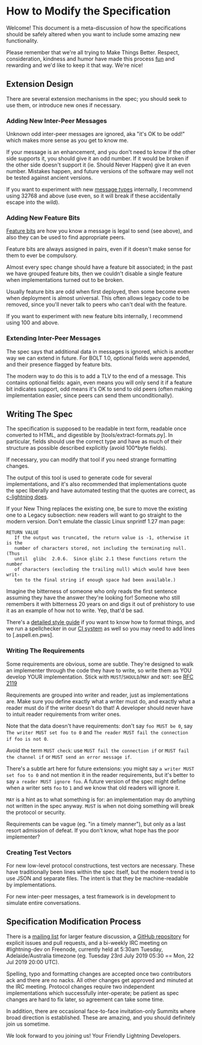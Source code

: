 # How to Modify the Specification

Welcome!  This document is a meta-discussion of how the specifications
should be safely altered when you want to include some amazing new
functionality.

Please remember that we're all trying to Make Things Better.  Respect,
consideration, kindness and humor have made this process
[fun](00-introduction.md#theme-song) and rewarding and we'd like to keep it
that way.  We're nice!

## Extension Design

There are several extension mechanisms in the spec; you should seek to use
them, or introduce new ones if necessary.

### Adding New Inter-Peer Messages

Unknown odd inter-peer messages are ignored, aka "it's OK to be odd!"
which makes more sense as you get to know me.

If your message is an enhancement, and you don't need to know if the other
side supports it, you should give it an odd number.  If it would be broken
if the other side doesn't support it (ie. Should Never Happen) give it an
even number.  Mistakes happen, and future versions of the software may well
not be tested against ancient versions.

If you want to experiment with new [message types](01-messaging.md#lightning-message-format) internally, I recommend
using 32768 and above (use even, so it will break if these accidentally
escape into the wild).

### Adding New Feature Bits

[Feature bits](01-messaging.md#the-init-message) are how you know a message is legal to send (see above), and
also they can be used to find appropriate peers.

Feature bits are always assigned in pairs, even if it doesn't make sense
for them to ever be compulsory.

Almost every spec change should have a feature bit associated; in the past
we have grouped feature bits, then we couldn't disable a single feature
when implementations turned out to be broken.

Usually feature bits are odd when first deployed, then some become even
when deployment is almost universal.  This often allows legacy code to be
removed, since you'll never talk to peers who can't deal with the feature.

If you want to experiment with new feature bits internally, I recommend
using 100 and above.

### Extending Inter-Peer Messages

The spec says that additional data in messages is ignored, which is another
way we can extend in future.  For BOLT 1.0, optional fields were appended,
and their presence flagged by feature bits.

The modern way to do this is to add a TLV to the end of a message.  This
contains optional fields: again, even means you will only send it if a
feature bit indicates support, odd means it's OK to send to old peers
(often making implementation easier, since peers can send them
unconditionally).

## Writing The Spec

The specification is supposed to be readable in text form, readable once
converted to HTML, and digestible by [tools/extract-formats.py].  In
particular, fields should use the correct type and have as much of their
structure as possible described explicitly (avoid 100*byte fields).

If necessary, you can modify that tool if you need strange formatting
changes.

The output of this tool is used to generate code for several
implementations, and it's also recommended that implementations quote the
spec liberally and have automated testing that the quotes are correct, as
[c-lightning
does](https://github.com/ElementsProject/lightning/blob/master/tools/check-bolt.c).

If your New Thing replaces the existing one, be sure to move the existing
one to a Legacy subsection: new readers will want to go straight to the
modern version.  Don't emulate the classic Linux snprintf 1.27 man page:

    RETURN VALUE
       If the output was truncated, the return value is -1, otherwise it is the
       number of characters stored, not including the terminating null.   (Thus
       until  glibc  2.0.6.  Since glibc 2.1 these functions return the  number
       of characters (excluding the trailing null) which would have been  writ‐
       ten to the final string if enough space had been available.)

Imagine the bitterness of someone who only reads the first sentence
assuming they have the answer they're looking for!  Someone who still
remembers it with bitterness 20 years on and digs it out of prehistory
to use it as an example of how not to write.  Yep, that'd be sad.

There's a [detailed style guide](.copy-edit-stylesheet-checklist.md) if you
want to know how to format things, and we run a spellchecker in our [CI
system](.travis.yml) as well so you may need to add lines to
[.aspell.en.pws].

### Writing The Requirements

Some requirements are obvious, some are subtle.  They're designed to walk
an implementer through the code they have to write, so write them as YOU
develop YOUR implementation.  Stick with `MUST`/`SHOULD`/`MAY` and `NOT`:
see [RFC 2119](https://www.ietf.org/rfc/rfc2119.txt)

Requirements are grouped into writer and reader, just as implementations
are.  Make sure you define exactly what a writer must do, and exactly what
a reader must do if the writer doesn't do that!  A developer should
never have to intuit reader requirements from writer ones.

Note that the data doesn't have requirements: don't say `foo MUST be 0`,
say `The writer MUST set foo to 0` and `The reader MUST fail the connection
if foo is not 0`.

Avoid the term `MUST check`: use `MUST fail the connection if` or `MUST
fail the channel if` or `MUST send an error message if`.

There's a subtle art here for future extensions: you might say `a writer
MUST set foo to 0` and not mention it in the reader requirements, but it's
better to say `a reader MUST ignore foo`.  A future version of the spec
might define when a writer sets `foo` to `1` and we know that old readers
will ignore it.

`MAY` is a hint as to what something is for: an implementation may do
anything not written in the spec anyway.  `MUST` is when not doing
something will break the protocol or security.

Requirements can be vague (eg. "in a timely manner"), but only as a last
resort admission of defeat.  If you don't know, what hope has the poor
implementer?

### Creating Test Vectors

For new low-level protocol constructions, test vectors are necessary.
These have traditionally been lines within the spec itself, but the modern
trend is to use JSON and separate files.  The intent is that they be
machine-readable by implementations.

For new inter-peer messages, a test framework is in development to simulate
entire conversations.

## Specification Modification Process

There is a [mailing
list](https://lists.linuxfoundation.org/mailman/listinfo/lightning-dev)
for larger feature discussion, a [GitHub
repository](https://github.com/lightningnetwork/lightning-rfc) for
explicit issues and pull requests, and a bi-weekly IRC meeting on
#lightning-dev on Freenode, currently held at 5:30am Tuesday, 
Adelaide/Australia timezone (eg. Tuesday 23rd July 2019 05:30 == Mon, 22
Jul 2019 20:00 UTC).

Spelling, typo and formatting changes are accepted once two contributors
ack and there are no nacks.  All other changes get approved and minuted at
the IRC meeting.  Protocol changes require two independent implementations
which successfully inter-operate; be patient as spec changes are hard to
fix later, so agreement can take some time.

In addition, there are occasional face-to-face invitation-only Summits
where broad direction is established.  These are amazing, and you should
definitely join us sometime.

We look forward to you joining us!
Your Friendly Lightning Developers.
